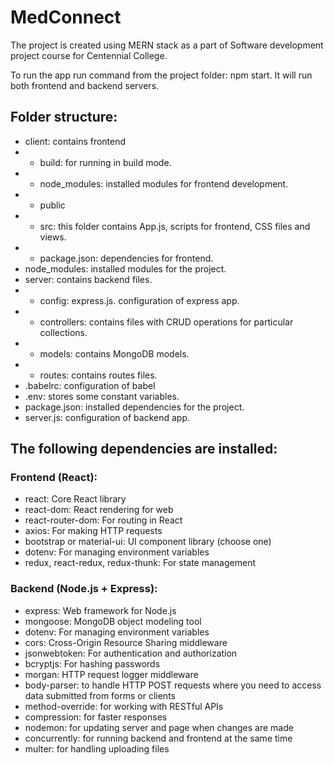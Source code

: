 # MedConnect

The project is created using MERN stack as a part of Software development project course for Centennial College.

To run the app run command from the project folder: npm start. It will run both frontend and backend servers.

## Folder structure:
+ client: contains frontend
+ + build: for running in build mode.
+ + node_modules: installed modules for frontend development.
+ + public
+ + src: this folder contains App.js, scripts for frontend, CSS files and views.
+ + package.json: dependencies for frontend.
+ node_modules: installed modules for the project.
+ server: contains backend files.
+ + config: express.js. configuration of express app.
+ + controllers: contains files with CRUD operations for particular collections.
+ + models: contains MongoDB models.
+ + routes: contains routes files.
+ .babelrc: configuration of babel
+ .env: stores some constant variables.
+ package.json: installed dependencies for the project.
+ server.js: configuration of backend app.

## The following dependencies are installed:
### Frontend (React):
+ react: Core React library
+ react-dom: React rendering for web
+ react-router-dom: For routing in React
+ axios: For making HTTP requests
+ bootstrap or material-ui: UI component library (choose one)
+ dotenv: For managing environment variables
+ redux, react-redux, redux-thunk: For state management
### Backend (Node.js + Express):
+ express: Web framework for Node.js
+ mongoose: MongoDB object modeling tool
+ dotenv: For managing environment variables
+ cors: Cross-Origin Resource Sharing middleware
+ jsonwebtoken: For authentication and authorization
+ bcryptjs: For hashing passwords
+ morgan: HTTP request logger middleware
+ body-parser: to handle HTTP POST requests where you need to access data submitted from forms or clients
+ method-override: for working with RESTful APIs
+ compression: for faster responses
+ nodemon: for updating server and page when changes are made
+ concurrently: for running backend and frontend at the same time
+ multer: for handling uploading files
